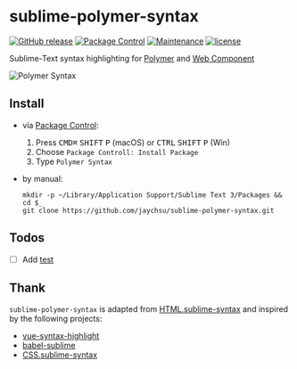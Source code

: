 sublime-polymer-syntax
======

[![GitHub release](https://img.shields.io/github/release/jaychsu/sublime-polymer-syntax.svg)](https://github.com/jaychsu/sublime-polymer-syntax/releases)
[![Package Control](https://img.shields.io/packagecontrol/dd/PolymerSyntax.svg)](https://packagecontrol.io/packages/PolymerSyntax)
[![Maintenance](https://img.shields.io/maintenance/yes/2017.svg)](https://github.com/jaychsu/sublime-polymer-syntax)
[![license](https://img.shields.io/github/license/jaychsu/sublime-polymer-syntax.svg)](https://github.com/jaychsu/sublime-polymer-syntax/blob/master/LICENSE)

Sublime-Text syntax highlighting for 
[Polymer](https://www.polymer-project.org/)
and
[Web Component](https://developer.mozilla.org/en-US/docs/Web/Web_Components)

![Polymer Syntax](https://user-images.githubusercontent.com/6890034/27731712-c86a2dfc-5dc0-11e7-9a7d-93b7f8f0f9e3.png)

## Install

- via [Package Control](https://packagecontrol.io/installation): 

    1. Press <kbd>CMD⌘</kbd> <kbd>SHIFT</kbd> <kbd>P</kbd> (macOS) or <kbd>CTRL</kbd> <kbd>SHIFT</kbd> <kbd>P</kbd> (Win)
    2. Choose `Package Controll: Install Package`
    3. Type `Polymer Syntax`

- by manual: 

    ```shell
    mkdir -p ~/Library/Application Support/Sublime Text 3/Packages && cd $_
    git clone https://github.com/jaychsu/sublime-polymer-syntax.git
    ```

## Todos

- [ ] Add [test](./syntax_test_polymer.html)

## Thank

`sublime-polymer-syntax` is adapted from 
[HTML.sublime-syntax](https://github.com/sublimehq/Packages/blob/master/HTML/HTML.sublime-syntax) 
and inspired by the following projects:

- [vue-syntax-highlight](https://github.com/vuejs/vue-syntax-highlight)
- [babel-sublime](https://github.com/babel/babel-sublime)
- [CSS.sublime-syntax](https://github.com/sublimehq/Packages/blob/master/CSS/CSS.sublime-syntax)
